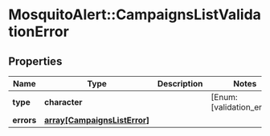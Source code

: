 # MosquitoAlert::CampaignsListValidationError


## Properties
Name | Type | Description | Notes
------------ | ------------- | ------------- | -------------
**type** | **character** |  | [Enum: [validation_error]] 
**errors** | [**array[CampaignsListError]**](CampaignsListError.md) |  | 


